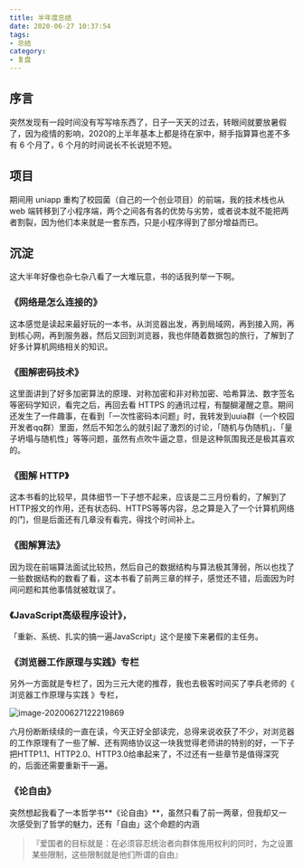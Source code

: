 ```yaml
---
title: 半年度总结
date: 2020-06-27 10:37:54
tags:
- 总结
category:
- 复盘
---
```


## 序言

突然发现有一段时间没有写写啥东西了，日子一天天的过去，转眼间就要放暑假了，因为疫情的影响，2020的上半年基本上都是待在家中，掰手指算算也差不多有 6 个月了，6 个月的时间说长不长说短不短。

## 项目

期间用 uniapp 重构了校园菌（自己的一个创业项目）的前端，我的技术栈也从 web 端转移到了小程序端，两个之间各有各的优势与劣势，或者说本就不能把两者割裂，因为他们本来就是一套东西，只是小程序得到了部分增益而已。

## 沉淀

这大半年好像也杂七杂八看了一大堆玩意，书的话我列举一下啊。

### **《网络是怎么连接的》**

这本感觉是读起来最好玩的一本书，从浏览器出发，再到局域网，再到接入网，再到核心网，再到服务器，然后又回到浏览器，我也伴随着数据包的旅行，了解到了好多计算机网络相关的知识。

### **《图解密码技术》**

这里面讲到了好多加密算法的原理、对称加密和非对称加密、哈希算法、数字签名等密码学知识，看完之后，再回去看 HTTPS 的通讯过程，有醍醐灌醒之意。期间还发生了一件趣事，在看到「一次性密码本问题」时，我转发到uuia群（一个校园开发者qq群）里面，然后不知怎么的就引起了激烈的讨论，「随机与伪随机」、「量子坍塌与随机性」等等问题，虽然有点吹牛逼之意，但是这种氛围我还是极其喜欢的。

### **《图解 HTTP》**

这本书看的比较早，具体细节一下子想不起来，应该是二三月份看的，了解到了HTTP报文的作用，还有状态码、HTTPS等等内容，总之算是入了一个计算机网络的门，但是后面还有几章没有看完，得找个时间补上。

### **《图解算法》**

因为现在前端算法面试比较热，然后自己的数据结构与算法极其薄弱，所以也找了一些数据结构的数看了看，这本书看了前两三章的样子，感觉还不错，后面因为时间问题和其他事情就被耽误了。

### **《JavaScript高级程序设计》**，

「重新、系统、扎实的搞一遍JavaScript」这个是接下来暑假的主任务。

### **《浏览器工作原理与实践》专栏**

另外一方面就是专栏了，因为三元大佬的推荐，我也去极客时间买了李兵老师的《 浏览器工作原理与实践 》专栏，

![image-20200627122219869](https://img-1251598303.cos.ap-guangzhou.myqcloud.com/image-20200627122219869.png)

六月份断断续续的一直在读，今天正好全部读完，总得来说收获了不少，对浏览器的工作原理有了一些了解、还有网络协议这一块我觉得老师讲的特别的好，一下子把HTTP1.1、HTTP2.0、HTTP3.0给串起来了，不过还有一些章节是值得深究的，后面还需要重新干一遍。

### **《论自由》**

突然想起我看了一本哲学书**《论自由》**，虽然只看了前一两章，但我却又一次感受到了哲学的魅力，还有「自由」这个命题的内涵

> 『爱国者的目标就是：在必须容忍统治者向群体施用权利的同时，为之设置某些限制，这些限制就是他们所谓的自由』

